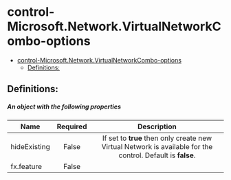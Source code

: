 <a name="control-microsoft-network-virtualnetworkcombo-options"></a>
# control-Microsoft.Network.VirtualNetworkCombo-options
* [control-Microsoft.Network.VirtualNetworkCombo-options](#control-microsoft-network-virtualnetworkcombo-options)
    * [Definitions:](#control-microsoft-network-virtualnetworkcombo-options-definitions)

<a name="control-microsoft-network-virtualnetworkcombo-options-definitions"></a>
## Definitions:
<a name="control-microsoft-network-virtualnetworkcombo-options-definitions-an-object-with-the-following-properties"></a>
##### An object with the following properties
| Name | Required | Description
| ---|:--:|:--:|
|hideExisting|False|If set to **true** then only create new Virtual Network is available for the control.  Default is **false**.
|fx.feature|False|
